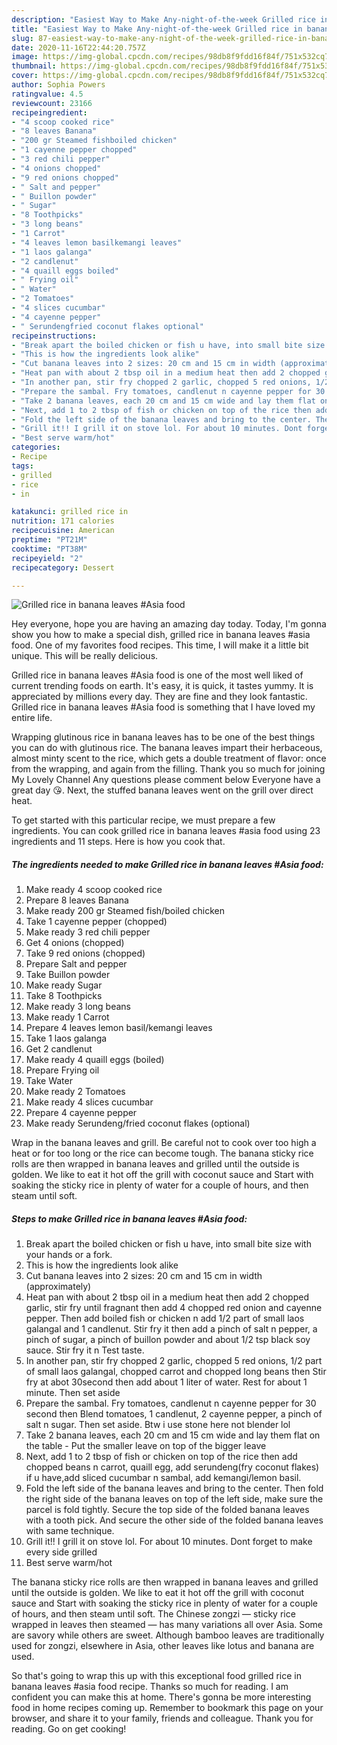 ```yaml
---
description: "Easiest Way to Make Any-night-of-the-week Grilled rice in banana leaves #Asia food"
title: "Easiest Way to Make Any-night-of-the-week Grilled rice in banana leaves #Asia food"
slug: 87-easiest-way-to-make-any-night-of-the-week-grilled-rice-in-banana-leaves-asia-food
date: 2020-11-16T22:44:20.757Z
image: https://img-global.cpcdn.com/recipes/98db8f9fdd16f84f/751x532cq70/grilled-rice-in-banana-leaves-asia-food-recipe-main-photo.jpg
thumbnail: https://img-global.cpcdn.com/recipes/98db8f9fdd16f84f/751x532cq70/grilled-rice-in-banana-leaves-asia-food-recipe-main-photo.jpg
cover: https://img-global.cpcdn.com/recipes/98db8f9fdd16f84f/751x532cq70/grilled-rice-in-banana-leaves-asia-food-recipe-main-photo.jpg
author: Sophia Powers
ratingvalue: 4.5
reviewcount: 23166
recipeingredient:
- "4 scoop cooked rice"
- "8 leaves Banana"
- "200 gr Steamed fishboiled chicken"
- "1 cayenne pepper chopped"
- "3 red chili pepper"
- "4 onions chopped"
- "9 red onions chopped"
- " Salt and pepper"
- " Buillon powder"
- " Sugar"
- "8 Toothpicks"
- "3 long beans"
- "1 Carrot"
- "4 leaves lemon basilkemangi leaves"
- "1 laos galanga"
- "2 candlenut"
- "4 quaill eggs boiled"
- " Frying oil"
- " Water"
- "2 Tomatoes"
- "4 slices cucumbar"
- "4 cayenne pepper"
- " Serundengfried coconut flakes optional"
recipeinstructions:
- "Break apart the boiled chicken or fish u have, into small bite size with your hands or a fork."
- "This is how the ingredients look alike"
- "Cut banana leaves into 2 sizes: 20 cm and 15 cm in width (approximately)"
- "Heat pan with about 2 tbsp oil in a medium heat then add 2 chopped garlic, stir fry until fragnant then add 4 chopped red onion and cayenne pepper. Then add boiled fish or chicken n add 1/2 part of small laos galangal and 1 candlenut. Stir fry it then add a pinch of salt n pepper, a pinch of sugar, a pinch of buillon powder and about 1/2 tsp black soy sauce. Stir fry it n Test taste."
- "In another pan, stir fry chopped 2 garlic, chopped 5 red onions, 1/2 part of small laos galangal, chopped carrot and chopped long beans then Stir fry at abot 30second then add about 1 liter of water. Rest for about 1 minute. Then set aside"
- "Prepare the sambal. Fry tomatoes, candlenut n cayenne pepper for 30 second then Blend tomatoes, 1 candlenut, 2 cayenne pepper, a pinch of salt n sugar. Then set aside. Btw i use stone here not blender lol"
- "Take 2 banana leaves, each 20 cm and 15 cm wide and lay them flat on the table Put the smaller leave on top of the bigger leave"
- "Next, add 1 to 2 tbsp of fish or chicken on top of the rice then add chopped beans n carrot, quaill egg, add serundeng(fry coconut flakes) if u have,add sliced cucumbar n sambal, add kemangi/lemon basil."
- "Fold the left side of the banana leaves and bring to the center. Then fold the right side of the banana leaves on top of the left side, make sure the parcel is fold tightly. Secure the top side of the folded banana leaves with a tooth pick. And secure the other side of the folded banana leaves with same technique."
- "Grill it!! I grill it on stove lol. For about 10 minutes. Dont forget to make every side grilled"
- "Best serve warm/hot"
categories:
- Recipe
tags:
- grilled
- rice
- in

katakunci: grilled rice in 
nutrition: 171 calories
recipecuisine: American
preptime: "PT21M"
cooktime: "PT38M"
recipeyield: "2"
recipecategory: Dessert

---
```



![Grilled rice in banana leaves #Asia food](https://img-global.cpcdn.com/recipes/98db8f9fdd16f84f/751x532cq70/grilled-rice-in-banana-leaves-asia-food-recipe-main-photo.jpg)

Hey everyone, hope you are having an amazing day today. Today, I'm gonna show you how to make a special dish, grilled rice in banana leaves #asia food. One of my favorites food recipes. This time, I will make it a little bit unique. This will be really delicious.

Grilled rice in banana leaves #Asia food is one of the most well liked of current trending foods on earth. It's easy, it is quick, it tastes yummy. It is appreciated by millions every day. They are fine and they look fantastic. Grilled rice in banana leaves #Asia food is something that I have loved my entire life.

Wrapping glutinous rice in banana leaves has to be one of the best things you can do with glutinous rice. The banana leaves impart their herbaceous, almost minty scent to the rice, which gets a double treatment of flavor: once from the wrapping, and again from the filling. Thank you so much for joining My Lovely Channel Any questions please comment below Everyone have a great day 😘. Next, the stuffed banana leaves went on the grill over direct heat.


To get started with this particular recipe, we must prepare a few ingredients. You can cook grilled rice in banana leaves #asia food using 23 ingredients and 11 steps. Here is how you cook that.

<!--inarticleads1-->

##### The ingredients needed to make Grilled rice in banana leaves #Asia food:

1. Make ready 4 scoop cooked rice
1. Prepare 8 leaves Banana
1. Make ready 200 gr Steamed fish/boiled chicken
1. Take 1 cayenne pepper (chopped)
1. Make ready 3 red chili pepper
1. Get 4 onions (chopped)
1. Take 9 red onions (chopped)
1. Prepare  Salt and pepper
1. Take  Buillon powder
1. Make ready  Sugar
1. Take 8 Toothpicks
1. Make ready 3 long beans
1. Make ready 1 Carrot
1. Prepare 4 leaves lemon basil/kemangi leaves
1. Take 1 laos galanga
1. Get 2 candlenut
1. Make ready 4 quaill eggs (boiled)
1. Prepare  Frying oil
1. Take  Water
1. Make ready 2 Tomatoes
1. Make ready 4 slices cucumbar
1. Prepare 4 cayenne pepper
1. Make ready  Serundeng/fried coconut flakes (optional)


Wrap in the banana leaves and grill. Be careful not to cook over too high a heat or for too long or the rice can become tough. The banana sticky rice rolls are then wrapped in banana leaves and grilled until the outside is golden. We like to eat it hot off the grill with coconut sauce and Start with soaking the sticky rice in plenty of water for a couple of hours, and then steam until soft. 

<!--inarticleads2-->

##### Steps to make Grilled rice in banana leaves #Asia food:

1. Break apart the boiled chicken or fish u have, into small bite size with your hands or a fork.
1. This is how the ingredients look alike
1. Cut banana leaves into 2 sizes: 20 cm and 15 cm in width (approximately)
1. Heat pan with about 2 tbsp oil in a medium heat then add 2 chopped garlic, stir fry until fragnant then add 4 chopped red onion and cayenne pepper. Then add boiled fish or chicken n add 1/2 part of small laos galangal and 1 candlenut. Stir fry it then add a pinch of salt n pepper, a pinch of sugar, a pinch of buillon powder and about 1/2 tsp black soy sauce. Stir fry it n Test taste.
1. In another pan, stir fry chopped 2 garlic, chopped 5 red onions, 1/2 part of small laos galangal, chopped carrot and chopped long beans then Stir fry at abot 30second then add about 1 liter of water. Rest for about 1 minute. Then set aside
1. Prepare the sambal. Fry tomatoes, candlenut n cayenne pepper for 30 second then Blend tomatoes, 1 candlenut, 2 cayenne pepper, a pinch of salt n sugar. Then set aside. Btw i use stone here not blender lol
1. Take 2 banana leaves, each 20 cm and 15 cm wide and lay them flat on the table - Put the smaller leave on top of the bigger leave
1. Next, add 1 to 2 tbsp of fish or chicken on top of the rice then add chopped beans n carrot, quaill egg, add serundeng(fry coconut flakes) if u have,add sliced cucumbar n sambal, add kemangi/lemon basil.
1. Fold the left side of the banana leaves and bring to the center. Then fold the right side of the banana leaves on top of the left side, make sure the parcel is fold tightly. Secure the top side of the folded banana leaves with a tooth pick. And secure the other side of the folded banana leaves with same technique.
1. Grill it!! I grill it on stove lol. For about 10 minutes. Dont forget to make every side grilled
1. Best serve warm/hot


The banana sticky rice rolls are then wrapped in banana leaves and grilled until the outside is golden. We like to eat it hot off the grill with coconut sauce and Start with soaking the sticky rice in plenty of water for a couple of hours, and then steam until soft. The Chinese zongzi — sticky rice wrapped in leaves then steamed — has many variations all over Asia. Some are savory while others are sweet. Although bamboo leaves are traditionally used for zongzi, elsewhere in Asia, other leaves like lotus and banana are used. 

So that's going to wrap this up with this exceptional food grilled rice in banana leaves #asia food recipe. Thanks so much for reading. I am confident you can make this at home. There's gonna be more interesting food in home recipes coming up. Remember to bookmark this page on your browser, and share it to your family, friends and colleague. Thank you for reading. Go on get cooking!
